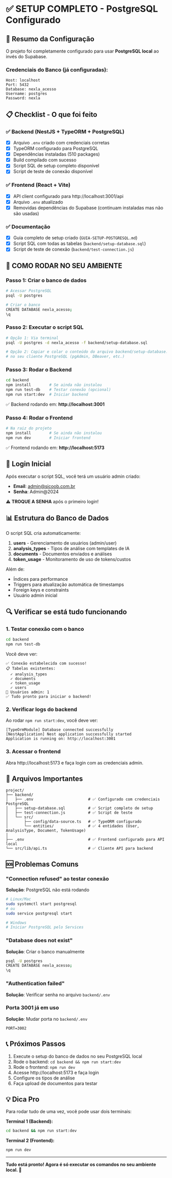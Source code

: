 # ✅ SETUP COMPLETO - PostgreSQL Configurado

## 🎯 Resumo da Configuração

O projeto foi completamente configurado para usar **PostgreSQL local** ao invés do Supabase.

### Credenciais do Banco (já configuradas):
```
Host: localhost
Port: 5432
Database: nexla_acesso
Username: postgres
Password: nexla
```

## 📋 Checklist - O que foi feito

### ✅ Backend (NestJS + TypeORM + PostgreSQL)
- [x] Arquivo `.env` criado com credenciais corretas
- [x] TypeORM configurado para PostgreSQL
- [x] Dependências instaladas (510 packages)
- [x] Build compilado com sucesso
- [x] Script SQL de setup completo disponível
- [x] Script de teste de conexão disponível

### ✅ Frontend (React + Vite)
- [x] API client configurado para http://localhost:3001/api
- [x] Arquivo `.env` atualizado
- [x] Removidas dependências do Supabase (continuam instaladas mas não são usadas)

### ✅ Documentação
- [x] Guia completo de setup criado (`GUIA-SETUP-POSTGRESQL.md`)
- [x] Script SQL com todas as tabelas (`backend/setup-database.sql`)
- [x] Script de teste de conexão (`backend/test-connection.js`)

## 🚀 COMO RODAR NO SEU AMBIENTE

### Passo 1: Criar o banco de dados
```bash
# Acessar PostgreSQL
psql -U postgres

# Criar o banco
CREATE DATABASE nexla_acesso;
\q
```

### Passo 2: Executar o script SQL
```bash
# Opção 1: Via terminal
psql -U postgres -d nexla_acesso -f backend/setup-database.sql

# Opção 2: Copiar e colar o conteúdo do arquivo backend/setup-database.sql
# no seu cliente PostgreSQL (pgAdmin, DBeaver, etc.)
```

### Passo 3: Rodar o Backend
```bash
cd backend
npm install        # Se ainda não instalou
npm run test-db    # Testar conexão (opcional)
npm run start:dev  # Iniciar backend
```

✅ Backend rodando em: **http://localhost:3001**

### Passo 4: Rodar o Frontend
```bash
# Na raiz do projeto
npm install        # Se ainda não instalou
npm run dev        # Iniciar frontend
```

✅ Frontend rodando em: **http://localhost:5173**

## 🔐 Login Inicial

Após executar o script SQL, você terá um usuário admin criado:

- **Email**: admin@sicoob.com.br
- **Senha**: Admin@2024

⚠️ **TROQUE A SENHA** após o primeiro login!

## 📊 Estrutura do Banco de Dados

O script SQL cria automaticamente:

1. **users** - Gerenciamento de usuários (admin/user)
2. **analysis_types** - Tipos de análise com templates de IA
3. **documents** - Documentos enviados e análises
4. **token_usage** - Monitoramento de uso de tokens/custos

Além de:
- Índices para performance
- Triggers para atualização automática de timestamps
- Foreign keys e constraints
- Usuário admin inicial

## 🔍 Verificar se está tudo funcionando

### 1. Testar conexão com o banco
```bash
cd backend
npm run test-db
```

Você deve ver:
```
✅ Conexão estabelecida com sucesso!
📋 Tabelas existentes:
  ✓ analysis_types
  ✓ documents
  ✓ token_usage
  ✓ users
👤 Usuários admin: 1
✅ Tudo pronto para iniciar o backend!
```

### 2. Verificar logs do backend
Ao rodar `npm run start:dev`, você deve ver:
```
[TypeOrmModule] Database connected successfully
[NestApplication] Nest application successfully started
Application is running on: http://localhost:3001
```

### 3. Acessar o frontend
Abra http://localhost:5173 e faça login com as credenciais admin.

## 📁 Arquivos Importantes

```
project/
├── backend/
│   ├── .env                        # ✅ Configurado com credenciais PostgreSQL
│   ├── setup-database.sql          # ✅ Script completo de setup
│   ├── test-connection.js          # ✅ Script de teste
│   └── src/
│       ├── config/data-source.ts   # ✅ TypeORM configurado
│       └── entities/               # ✅ 4 entidades (User, AnalysisType, Document, TokenUsage)
│
├── .env                            # ✅ Frontend configurado para API local
└── src/lib/api.ts                  # ✅ Cliente API para backend
```

## 🆘 Problemas Comuns

### "Connection refused" ao testar conexão
**Solução**: PostgreSQL não está rodando
```bash
# Linux/Mac
sudo systemctl start postgresql
# ou
sudo service postgresql start

# Windows
# Iniciar PostgreSQL pelo Services
```

### "Database does not exist"
**Solução**: Criar o banco manualmente
```bash
psql -U postgres
CREATE DATABASE nexla_acesso;
\q
```

### "Authentication failed"
**Solução**: Verificar senha no arquivo `backend/.env`

### Porta 3001 já em uso
**Solução**: Mudar porta no `backend/.env`
```
PORT=3002
```

## 📞 Próximos Passos

1. Execute o setup do banco de dados no seu PostgreSQL local
2. Rode o backend: `cd backend && npm run start:dev`
3. Rode o frontend: `npm run dev`
4. Acesse http://localhost:5173 e faça login
5. Configure os tipos de análise
6. Faça upload de documentos para testar

## 💡 Dica Pro

Para rodar tudo de uma vez, você pode usar dois terminais:

**Terminal 1 (Backend):**
```bash
cd backend && npm run start:dev
```

**Terminal 2 (Frontend):**
```bash
npm run dev
```

---

**Tudo está pronto! Agora é só executar os comandos no seu ambiente local. 🚀**
